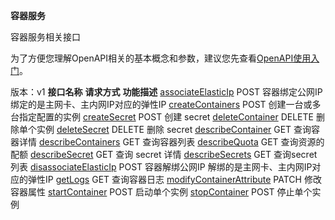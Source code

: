 **容器服务**

容器服务相关接口

为了方便您理解OpenAPI相关的基本概念和参数，建议您先查看[OpenAPI使用入门](https://www.jdcloud.com/help/detail/355/isCatalog/0)。

版本：v1
**接口名称** **请求方式** **功能描述** [associateElasticIp](http://www.jdcloud.com/help/detail/2806/isCatalog/1) POST 容器绑定公网IP 绑定的是主网卡、主内网IP对应的弹性IP [createContainers](http://www.jdcloud.com/help/detail/2807/isCatalog/1) POST 创建一台或多台指定配置的实例 [createSecret](http://www.jdcloud.com/help/detail/2819/isCatalog/1) POST 创建 secret [deleteContainer](http://www.jdcloud.com/help/detail/2808/isCatalog/1) DELETE 删除单个实例 [deleteSecret](http://www.jdcloud.com/help/detail/2820/isCatalog/1) DELETE 删除 secret [describeContainer](http://www.jdcloud.com/help/detail/2809/isCatalog/1) GET 查询容器详情 [describeContainers](http://www.jdcloud.com/help/detail/2810/isCatalog/1) GET 查询容器列表 [describeQuota](http://www.jdcloud.com/help/detail/2817/isCatalog/1) GET 查询资源的配额 [describeSecret](http://www.jdcloud.com/help/detail/2821/isCatalog/1) GET 查询 secret 详情 [describeSecrets](http://www.jdcloud.com/help/detail/2822/isCatalog/1) GET 查询secret列表 [disassociateElasticIp](http://www.jdcloud.com/help/detail/2811/isCatalog/1) POST 容器解绑公网IP 解绑的是主网卡、主内网IP对应的弹性IP [getLogs](http://www.jdcloud.com/help/detail/2812/isCatalog/1) GET 查询容器日志 [modifyContainerAttribute](http://www.jdcloud.com/help/detail/2813/isCatalog/1) PATCH 修改容器属性 [startContainer](http://www.jdcloud.com/help/detail/2814/isCatalog/1) POST 启动单个实例 [stopContainer](http://www.jdcloud.com/help/detail/2815/isCatalog/1) POST 停止单个实例